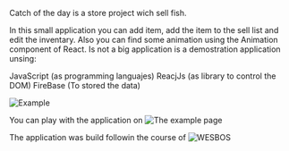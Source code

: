 Catch of the day is a store project wich sell fish.

In this small application you can add item, add the item to the sell list and edit the inventary. Also you can find some animation using the Animation component of React. Is not a big application is a demostration application unsing:

JavaScript (as programming languajes)
ReacjJs (as library to control the DOM)
FireBase (To stored the data)

![Example](https://github.com/angelfeliz/catchOfTheDay/blob/master/Store.gif)

You can play with the application on ![The example page](https://angelfeliz.github.io/catchOfTheDay/)

The application was build followin the course of ![WESBOS](https://reactforbeginners.com/)

